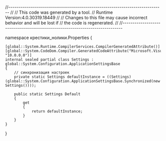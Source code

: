 ﻿//------------------------------------------------------------------------------
// <auto-generated>
//     This code was generated by a tool.
//     Runtime Version:4.0.30319.18449
//
//     Changes to this file may cause incorrect behavior and will be lost if
//     the code is regenerated.
// </auto-generated>
//------------------------------------------------------------------------------

namespace крестики_нолики.Properties
{


    [global::System.Runtime.CompilerServices.CompilerGeneratedAttribute()]
    [global::System.CodeDom.Compiler.GeneratedCodeAttribute("Microsoft.VisualStudio.Editors.SettingsDesigner.SettingsSingleFileGenerator", "10.0.0.0")]
    internal sealed partial class Settings : global::System.Configuration.ApplicationSettingsBase
    {
        // синхронизация настроек
        private static Settings defaultInstance = ((Settings)(global::System.Configuration.ApplicationSettingsBase.Synchronized(new Settings())));

        public static Settings Default
        {
            get
            {
                return defaultInstance;
            }
        }
    }
}
